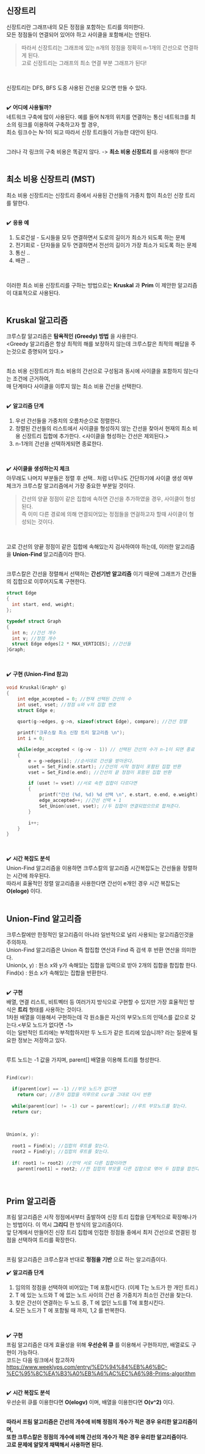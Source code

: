 ## 신장트리
신장트리란 그래프내의 모든 정점을 포함하는 트리를 의미한다.<br>
모든 정점들이 연결되어 있어야 하고 사이클을 포함해서는 안된다.<br>
> 따라서 신장트리는 그래프에 있는 n개의 정점을 정확히 n-1개의 간선으로 연결하게 된다.<br>
> 고로 신장트리는 그래프의 최소 연결 부분 그래프가 된다!<br>
<br>

신장트리는 DFS, BFS 도중 사용된 간선을 모으면 만들 수 있다.<br>
<br>

✔️ **어디에 사용될까?**<br>
네트워크 구축에 많이 사용된다. 예를 들어 N개의 위치를 연결하는 통신 네트워크를 최소의 링크를 이용하여 구축하고자 할 경우,<br>
최소 링크수는 N-1이 되고 따라서 신장 트리들이 가능한 대안이 된다.<br>
<br>

그러나 각 링크의 구축 비용은 똑같지 않다. -> **최소 비용 신장트리** 를 사용해야 한다!<br>
<br>

## 최소 비용 신장트리 (MST)
최소 비용 신장트리는 신장트리 중에서 사용된 간선들의 가중치 합이 최소인 신장 트리를 말한다.<br>
<br>

✔️ **응용 예**<br>
1. 도로건설 - 도시들을 모두 연결하면서 도로의 길이가 최소가 되도록 하는 문제
2. 전기회로 - 단자들을 모두 연결하면서 전선의 길이가 가장 최소가 되도록 하는 문제
3. 통신 ..
4. 배관 ..
<br>

이러한 최소 비용 신장트리를 구하는 방법으로는 **Kruskal** 과 **Prim** 이 제안한 알고리즘이 대표적으로 사용된다.<br>
<br>

## Kruskal 알고리즘
크루스칼 알고리즘은 **탐욕적인 (Greedy) 방법** 을 사용한다.<br>
<Greedy 알고리즘은 항상 최적의 해를 보장하지 않는데 크루스칼은 최적의 해답을 주는것으로 증명되어 있다.><br>
<br>

최소 비용 신장트리가 최소 비용의 간선으로 구성됨과 동시에 사이클을 포함하지 않는다는 조건에 근거하여,<br>
매 단계마다 사이클을 이루지 않는 최소 비용 간선을 선택한다.<br>
<br>

✔️ **알고리즘 단계** <br>
1. 우선 간선들을 가중치의 오름차순으로 정렬한다.
2. 정렬된 간선들의 리스트에서 사이클을 형성하지 않는 간선을 찾아서 현재의 최소 비용 신장트리 집합에 추가한다.
<사이클을 형성하는 간선은 제외된다.><br>
3. n-1개의 간선을 선택하게되면 종료한다.
<br>

✔️ **사이클을 생성하는지 체크** <br>
아무래도 나머지 부분들은 정렬 후 선택.. 처럼 너무나도 간단하기에 사이클 생성 여부 체크가 크루스칼 알고리즘에서 가장 중요한 부분일 것이다.<br>
> 간선의 양끝 정점이 같은 집합에 속하면 간선을 추가하였을 경우, 사이클이 형성된다.<br>
> 즉 이미 다른 경로에 의해 연결되어있는 정점들을 연걸하고자 할때 사이클이 형성되는 것이다.<br>
<br>

고로 간선의 양끝 정점이 같은 집합에 속해있는지 검사하여야 하는데, 이러한 알고리즘을 **Union-Find** 알고리즘이라 한다.<br>
<br>

크루스칼은 간선을 정렬해서 선택하는 **간선기반 알고리즘** 이기 때문에 그래프가 간선들의 집합으로 이루어지도록 구현한다.<br>
```C
struct Edge
{
  int start, end, weight;
};

typedef struct Graph
{
  int n; //간선 개수
  int v; //정점 개수
  struct Edge edges[2 * MAX_VERTICES]; //간선들
}Graph;
```
<br>

✔️ **구현 (Union-Find 참고)** <br>
```C
void Kruskal(Graph* g)
{
	int edge_accepted = 0; //현재 선택된 간선의 수
	int uset, vset; //정점 u와 v의 집합 번호
	struct Edge e;

	qsort(g->edges, g->n, sizeof(struct Edge), compare); //간선 정렬
	
	printf("크루스칼 최소 신장 트리 알고리즘 \n");
	int i = 0;

	while(edge_accepted < (g->v - 1)) // 선택된 간선의 수가 n-1이 되면 종료
	{
		e = g->edges[i]; //순서대로 간선을 받아온다.
		uset = Set_Find(e.start); //간선의 시작 정점이 포함된 집합 반환
		vset = Set_Find(e.end); //간선의 끝 정점이 포함된 집합 반환

		if (uset != vset) //서로 속한 집합이 다르다면
		{
			printf("간선 (%d, %d) %d 선택 \n", e.start, e.end, e.weight);
			edge_accepted++; //간선 선택 + 1
			Set_Union(uset, vset); //두 집합이 연결되었으므로 합쳐준다.
		}

		i++;
	}
}
```
<br>

✔️ **시간 복잡도 분석** <br>
Union-Find 알고리즘을 이용하면 크루스칼의 알고리즘 시간복잡도는 간선들을 정렬하는 시간에 좌우된다.<br>
따라서 효율적인 정렬 알고리즘을 사용한다면 간선이 e개인 경우 시간 복잡도는 **O(eloge)** 이다.<br>
<br>

## Union-Find 알고리즘
크루스칼에만 한정적인 알고리즘이 아니라 일반적으로 널리 사용되는 알고리즘인것을 주의하자.<br>
Union-Find 알고리즘은 Union 즉 합집합 연산과 Find 즉 검색 후 반환 연산을 의미한다.<br>
Union(x, y) : 원소 x와 y가 속해있는 집합을 입력으로 받아 2개의 집합을 합집합 한다.<br>
Find(x) : 원소 x가 속해있는 집합을 반환한다.<br>
<br>

✔️ **구현**<br>
배열, 연결 리스트, 비트벡터 등 여러가지 방식으로 구현할 수 있지만 가장 효율적인 방식은 **트리** 형태를 사용하는 것이다.<br>
1차원 배열을 이용해서 구현하는데 각 원소들은 자신의 부모노드의 인덱스를 값으로 갖는다.<부모 노드가 없다면 -1> <br>
이는 일반적인 트리에는 부적합하지만 두 노드가 같은 트리에 있습니까? 라는 질문에 필요한 정보는 저장하고 있다.<br>
<br>

루트 노드는 -1 값을 가지며, parent[] 배열을 이용해 트리를 형성한다.<br>
<br>

```C
Find(cur):

  if(parent[cur] == -1) //부모 노드가 없다면
    return cur; //혼자 집합을 이루므로 cur을 그대로 다시 반환
    
  while(parent[cur] != -1) cur = parent[cur]; //루트 부모노드를 찾는다.
  return cur;
```
<br>

```C
Union(x, y):
  
  root1 = Find(x); //집합의 루트를 찾는다.
  root2 = Find(y); //집합의 루트를 찾는다.
  
  if( root1 != root2) //만약 서로 다른 집합이라면
    parent[root1] = root2; //한 집합의 부모를 다른 집합으로 엮어 두 집합을 합친다.
```
<br>

## Prim 알고리즘
프림 알고리즘은 시작 정점에서부터 출발하여 신장 트리 집합을 단계적으로 확장해나가는 방법이다. 이 역시 **그리디** 한 방식의 알고리즘이다.<br>
앞 단계에서 만들어진 신장 트리 집합에 인접한 정점들 중에서 최저 간선으로 연결된 정점을 선택하여 트리를 확장한다.<br>
<br>

프림 알고리즘은 크루스칼과 반대로 **정점을 기반** 으로 하는 알고리즘이다.<br>

✔️ **알고리즘 단계**<br>
1. 임의의 정점을 선택하여 비어있는 T에 포함시킨다. (이제 T는 노드가 한 개인 트리.)
2. T 에 있는 노드와 T 에 없는 노드 사이의 간선 중 가중치가 최소인 간선을 찾는다.
3. 찾은 간선이 연결하는 두 노드 중, T 에 없던 노드를 T에 포함시킨다. 
4. 모든 노드가 T 에 포함될 때 까지, 1,2 를 반복한다.
<br>

✔️ **구현**<br>
프림 알고리즘은 대게 효율성을 위해 **우선순위 큐** 를 이용해서 구현하지만, 배열로도 구현이 가능하다.<br>
코드는 다음 링크에서 참고하자 https://www.weeklyps.com/entry/%ED%94%84%EB%A6%BC-%EC%95%8C%EA%B3%A0%EB%A6%AC%EC%A6%98-Prims-algorithm<br>
<br>

✔️ **시간 복잡도 분석**<br>
우선순위 큐를 이용한다면 **O(elogv)** 이며, 배열을 이용한다면 **O(v^2)** 이다.<br>
<br>

**따라서 프림 알고리즘은 간선의 개수에 비해 정점의 개수가 적은 경우 유리한 알고리즘이며,<br>
또한 크루스칼은 정점의 개수에 비해 간선의 개수가 적은 경우 유리한 알고리즘이다.<br>
고로 문제에 알맞게 채택해서 사용하면 된다.**<br>
<br>
